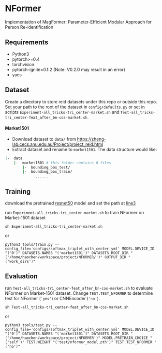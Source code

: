 # NFormer

Implementation of MagFormer: Parameter-Efficient Modular Approach for Person Re-identification

## Requirements
 - Python3
 - pytorch>=0.4
 - torchvision
 - pytorch-ignite=0.1.2 (Note: V0.2.0 may result in an error)
 - yacs


## Dataset
Create a directory to store reid datasets under this repo or outside this repo. Set your path to the root of the dataset in `config/defaults.py` or set in scripts `Experiment-all_tricks-tri_center-market.sh` and `Test-all_tricks-tri_center-feat_after_bn-cos-market.sh`.
#### Market1501
* Download dataset to `data/` from https://zheng-lab.cecs.anu.edu.au/Project/project_reid.html
* Extract dataset and rename to `market1501`. The data structure would like:

```bash
|-  data
    |-  market1501 # this folder contains 6 files.
        |-  bounding_box_test/
        |-  bounding_box_train/
              ......
```



## Training
download the pretrained [resnet50](https://download.pytorch.org/models/resnet50-19c8e357.pth) model and set the path at [line3](configs/softmax_triplet_with_center.yml)

run `Experiment-all_tricks-tri_center-market.sh` to train NFormer on Market-1501 dataset
```
sh Experiment-all_tricks-tri_center-market.sh
```
or 
```
python3 tools/train.py --config_file='configs/softmax_triplet_with_center.yml' MODEL.DEVICE_ID "('0')" DATASETS.NAMES "('market1501')" DATASETS.ROOT_DIR "('/home/haochen/workspace/project/NFORMER/')" OUTPUT_DIR "('work_dirs')"
```

## Evaluation
run `Test-all_tricks-tri_center-feat_after_bn-cos-market.sh` to evaluate NFormer on Market-1501 dataset. Change `TEST.TEST_NFORMER` to determine test for NFormer (`'yes'`) or CNNEncoder (`'no'`).

```
sh Test-all_tricks-tri_center-feat_after_bn-cos-market.sh
```
or 
```
python3 tools/test.py --config_file='configs/softmax_triplet_with_center.yml' MODEL.DEVICE_ID "('0')" DATASETS.NAMES "('market1501')" DATASETS.ROOT_DIR "('/home/haochen/workspace/project/NFORMER')" MODEL.PRETRAIN_CHOICE "('self')" TEST.WEIGHT "('test/nformer_model.pth')" TEST.TEST_NFORMER "('no')"
```


